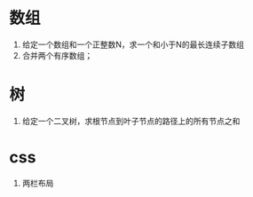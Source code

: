 # 数组
1. 给定一个数组和一个正整数N，求一个和小于N的最长连续子数组
2. 合并两个有序数组；

# 树
1. 给定一个二叉树，求根节点到叶子节点的路径上的所有节点之和


# css 
1. 两栏布局